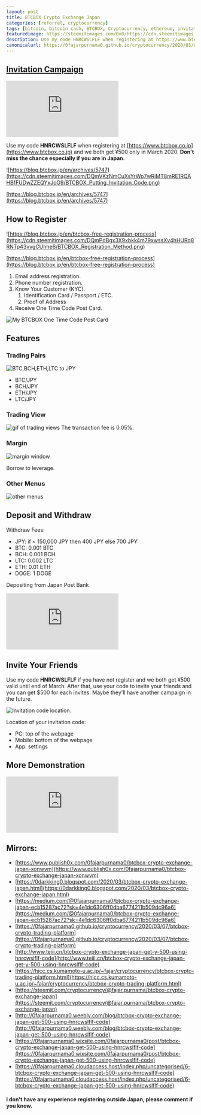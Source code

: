 ```yaml
---
layout: post
title: BTCBOX Crypto Exchange Japan
categories: [referral, cryptocurrency]
tags: [bitcoin, bitcoin cash, BTCBOX, Cryptocurrency, ethereum, invitation campaign, Japan, litecoin, referral, trading platform, yen]
featuredimage: https://steemitimages.com/0x0/https://cdn.steemitimages.com/DQmcW1skN8uCwSmbueG3Bv8Md7hQz6Pw4napcp6BJrzDvjp/BTCBOX_Trading_View.gif
description: Use my code HNRCWSLFLF when registering at https://www.btcbox.co.jp and we both get ¥500. Don't miss the chance especially if you are in Japan.
canonicalurl: https://0fajarpurnama0.github.io/cryptocurrency/2020/03/07/btcbox-crypto-trading-platform
---
```

## [Invitation Campaign](https://blog.btcbox.jp/en/archives/5747)

<div class="video-container"><iframe src="https://www.youtube.com/embed/h4Sa7d8ku6I" frameborder="0" allowfullscreen=""></iframe></div>

Use my code **HNRCWSLFLF** when registering at [https://www.btcbox.co.jp](https://www.btcbox.co.jp) and we both get ¥500 only in March 2020\. **Don't miss the chance especially if you are in Japan.**


![https://blog.btcbox.jp/en/archives/5747](https://cdn.steemitimages.com/DQmVKzNmCuXsYrWp7wRiMT8mRE1RQAHBfFUDwZZEQYxJoG9/BTCBOX_Putting_Invitation_Code.png)

[https://blog.btcbox.jp/en/archives/5747](https://blog.btcbox.jp/en/archives/5747)

## How to Register


![https://blog.btcbox.jp/en/btcbox-free-registration-process](https://cdn.steemitimages.com/DQmPdBgx3X9xbkk4m79xwssXv4hHURq8RNTp43vvgCUhhe6/BTCBOX_Registration_Method.png)

[https://blog.btcbox.jp/en/btcbox-free-registration-process](https://blog.btcbox.jp/en/btcbox-free-registration-process)

1.  Email address registration.
2.  Phone number registration.
3.  Know Your Customer (KYC).
    1.  Identification Card / Passport / ETC.
    2.  Proof of Address
4.  Receive One Time Code Post Card.


![My BTCBOX One Time Code Post Card](https://cdn.steemitimages.com/DQmP8XRQL4t2wCD3q78WWvkRaHhFFgfUj5C33Ntxi2q7QrP/BTCBOX-Postcard-min.jpg)

## Features

### Trading Pairs

![BTC,BCH,ETH,LTC to JPY](https://cdn.steemitimages.com/DQmR4kzdSf6FfDYqE2gW7j1ncU5iY2ZSV2HjJrPqLyajwVy/BTCBOX_Trading_Pairs.PNG)

*   BTC/JPY
*   BCH/JPY
*   ETH/JPY
*   LTC/JPY

### Trading View

![gif of trading views](https://cdn.steemitimages.com/DQmcW1skN8uCwSmbueG3Bv8Md7hQz6Pw4napcp6BJrzDvjp/BTCBOX_Trading_View.gif)
The transaction fee is 0.05%.

### Margin

![margin window](https://cdn.steemitimages.com/DQmPKLjbi5THgqW1umuC2ceFwWVgF2oMBesa7Jh92pgG1tN/BTCBOX_Margin.PNG)

Borrow to leverage.

### Other Menus

![other menus](https://cdn.steemitimages.com/DQmQt3DsH9vpcWz4ABwWvBKR1v1cEkxndAjMVXk2XwaqYAa/BTCBOX-Other-Menus.gif)

## Deposit and Withdraw

Withdraw Fees:

*   JPY: if < 150,000 JPY then 400 JPY else 700 JPY
*   BTC: 0.001 BTC
*   BCH: 0.001 BCH
*   LTC: 0.002 LTC
*   ETH: 0.01 ETH
*   DOGE: 1 DOGE

Depositing from Japan Post Bank

<div class="video-container"><iframe src="https://www.youtube.com/embed/LvobTuScQpo" frameborder="0" allowfullscreen=""></iframe></div>

## Invite Your Friends

Use my code **HNRCWSLFLF** if you have not register and we both get ¥500 valid until end of March. After that, use your code to invite your friends and you can get $500 for each invites. Maybe they'll have another campaign in the future.

![Invitation code location.](https://cdn.steemitimages.com/DQmXU2Mgd9AVxmTXwFVu7YDjMFYbxENqLnsfozhJiGHzuJ5/HNRCWSLFLF_BTCBOX_Invitation_Code.gif)

Location of your invitation code:

*   PC: top of the webpage
*   Mobile: bottom of the webpage
*   App: settings

## More Demonstration

<div class="video-container"><iframe src="https://www.youtube.com/embed/Rdsss0ZzPQA" frameborder="0" allowfullscreen=""></iframe></div>

## Mirrors:

*   [https://www.publish0x.com/0fajarpurnama0/btcbox-crypto-exchange-japan-xonwvm](https://www.publish0x.com/0fajarpurnama0/btcbox-crypto-exchange-japan-xonwvm)
*   [https://0darkking0.blogspot.com/2020/03/btcbox-crypto-exchange-japan.html](https://0darkking0.blogspot.com/2020/03/btcbox-crypto-exchange-japan.html)
*   [https://medium.com/@0fajarpurnama0/btcbox-crypto-exchange-japan-ecb15287ac72?sk=4e1dc6306ff0dba6774211b509dc96a6](https://medium.com/@0fajarpurnama0/btcbox-crypto-exchange-japan-ecb15287ac72?sk=4e1dc6306ff0dba6774211b509dc96a6)
*   [https://0fajarpurnama0.github.io/cryptocurrency/2020/03/07/btcbox-crypto-trading-platform](https://0fajarpurnama0.github.io/cryptocurrency/2020/03/07/btcbox-crypto-trading-platform)
*   [http://www.teiii.cn/btcbox-crypto-exchange-japan-get-y-500-using-hnrcwslflf-code](http://www.teiii.cn/btcbox-crypto-exchange-japan-get-y-500-using-hnrcwslflf-code)
*   [https://hicc.cs.kumamoto-u.ac.jp/~fajar/cryptocurrency/btcbox-crypto-trading-platform.html](https://hicc.cs.kumamoto-u.ac.jp/~fajar/cryptocurrency/btcbox-crypto-trading-platform.html)
*	[https://steemit.com/cryptocurrency/@fajar.purnama/btcbox-crypto-exchange-japan](https://steemit.com/cryptocurrency/@fajar.purnama/btcbox-crypto-exchange-japan)
*   [http://0fajarpurnama0.weebly.com/blog/btcbox-crypto-exchange-japan-get-500-using-hnrcwslflf-code](http://0fajarpurnama0.weebly.com/blog/btcbox-crypto-exchange-japan-get-500-using-hnrcwslflf-code)
*   [https://0fajarpurnama0.wixsite.com/0fajarpurnama0/post/btcbox-crypto-exchange-japan-get-500-using-hnrcwslflf-code](https://0fajarpurnama0.wixsite.com/0fajarpurnama0/post/btcbox-crypto-exchange-japan-get-500-using-hnrcwslflf-code)
*   [https://0fajarpurnama0.cloudaccess.host/index.php/uncategorised/6-btcbox-crypto-exchange-japan-get-500-using-hnrcwslflf-code](https://0fajarpurnama0.cloudaccess.host/index.php/uncategorised/6-btcbox-crypto-exchange-japan-get-500-using-hnrcwslflf-code)

#### I don't have any experience registering outside Japan, please comment if you know.